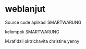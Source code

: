 # weblanjut
Source code aplikasi SMARTWARUNG

kelompok SMARTWARUNG

M.rafidzil
oktrichavita
christine yenny
